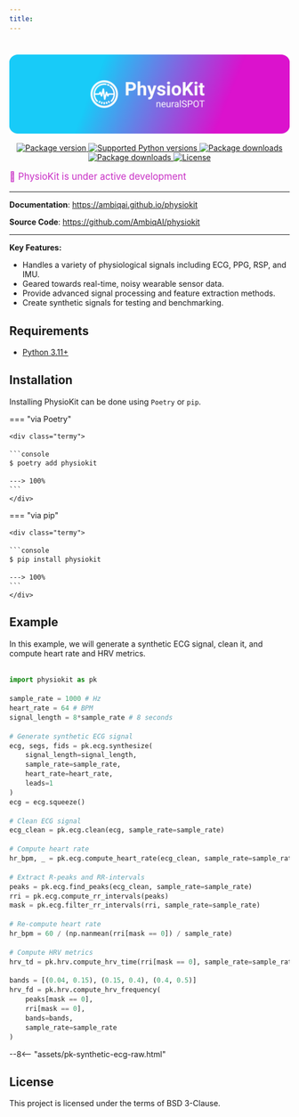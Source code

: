 ```yaml
---
title:
---
```

#

<p align="center">
  <a href="https://github.com/AmbiqAI/physiokit"><img src="./assets/physiokit-banner.png" alt="PhysioKit"></a>
</p>


<p align="center">
<a href="https://pypi.org/project/physiokit" target="_blank">
    <img src="https://img.shields.io/pypi/v/physiokit?color=%2334D058&label=pypi%20package" alt="Package version">
</a>
<a href="https://pypi.org/project/physiokit" target="_blank">
    <img src="https://img.shields.io/pypi/pyversions/physiokit.svg?color=%2334D058" alt="Supported Python versions">
</a>
<a href="https://pypi.python.org/pypi/physiokit" target="_blank">
    <img src="https://img.shields.io/pypi/dm/physiokit.svg?color=%2334D058" alt="Package downloads">
</a>
<a href="https://github.com/AmbiqAI/physiokit" target="_blank">
    <img src="https://img.shields.io/github/stars/AmbiqAI/physiokit.svg?color=%2334D058" alt="Package downloads">
</a>
<a href="https://github.com/AmbiqAI/physiokit/LICENSE" target="_blank">
    <img src="https://img.shields.io/pypi/l/physiokit" alt="License">
</a>
</p>

<p style="color:rgb(201,48,198); font-size: 1.2em;">
🚧 PhysioKit is under active development
</p>

---

**Documentation**: <a href="https://ambiqai.github.io/physiokit" target="_blank">https://ambiqai.github.io/physiokit</a>

**Source Code**: <a href="https://github.com/AmbiqAI/physiokit" target="_blank">https://github.com/AmbiqAI/physiokit</a>

---

**Key Features:**

* Handles a variety of physiological signals including ECG, PPG, RSP, and IMU.
* Geared towards real-time, noisy wearable sensor data.
* Provide advanced signal processing and feature extraction methods.
* Create synthetic signals for testing and benchmarking.

## Requirements

* [Python 3.11+](https://www.python.org)

## Installation

Installing PhysioKit can be done using `Poetry` or `pip`.

=== "via Poetry"

    <div class="termy">

    ```console
    $ poetry add physiokit

    ---> 100%
    ```
    </div>

=== "via pip"

    <div class="termy">

    ```console
    $ pip install physiokit

    ---> 100%
    ```
    </div>

## Example

In this example, we will generate a synthetic ECG signal, clean it, and compute heart rate and HRV metrics.

```python

import physiokit as pk

sample_rate = 1000 # Hz
heart_rate = 64 # BPM
signal_length = 8*sample_rate # 8 seconds

# Generate synthetic ECG signal
ecg, segs, fids = pk.ecg.synthesize(
    signal_length=signal_length,
    sample_rate=sample_rate,
    heart_rate=heart_rate,
    leads=1
)
ecg = ecg.squeeze()

# Clean ECG signal
ecg_clean = pk.ecg.clean(ecg, sample_rate=sample_rate)

# Compute heart rate
hr_bpm, _ = pk.ecg.compute_heart_rate(ecg_clean, sample_rate=sample_rate)

# Extract R-peaks and RR-intervals
peaks = pk.ecg.find_peaks(ecg_clean, sample_rate=sample_rate)
rri = pk.ecg.compute_rr_intervals(peaks)
mask = pk.ecg.filter_rr_intervals(rri, sample_rate=sample_rate)

# Re-compute heart rate
hr_bpm = 60 / (np.nanmean(rri[mask == 0]) / sample_rate)

# Compute HRV metrics
hrv_td = pk.hrv.compute_hrv_time(rri[mask == 0], sample_rate=sample_rate)

bands = [(0.04, 0.15), (0.15, 0.4), (0.4, 0.5)]
hrv_fd = pk.hrv.compute_hrv_frequency(
    peaks[mask == 0],
    rri[mask == 0],
    bands=bands,
    sample_rate=sample_rate
)

```

<div class="sk-plotly-graph-div">
--8<-- "assets/pk-synthetic-ecg-raw.html"
</div>


## License

This project is licensed under the terms of BSD 3-Clause.
